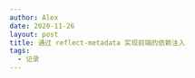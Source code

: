 ```yaml
---
author: Alex
date: 2020-11-26
layout: post
title: 通过 reflect-metadata 实现前端的依赖注入
tags:
  - 记录
---
```

